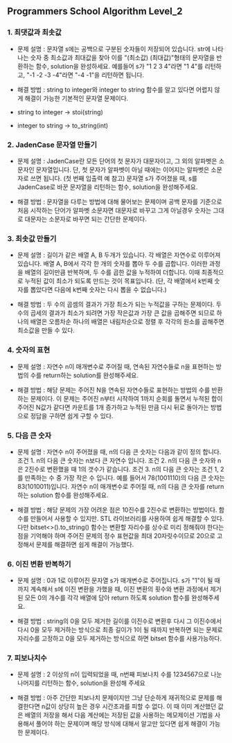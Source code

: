 ## Programmers School Algorithm Level_2

### 1. 최댓값과 최솟값
- 문제 설명 :  문자열 s에는 공백으로 구분된 숫자들이 저장되어 있습니다. str에 나타나는 숫자 중 최소값과 최대값을 찾아 이를 "(최소값) (최대값)"형태의 문자열을 반환하는 함수, solution을 완성하세요.
예를들어 s가 "1 2 3 4"라면 "1 4"를 리턴하고, "-1 -2 -3 -4"라면 "-4 -1"을 리턴하면 됩니다.

- 해결 방법 : string to integer와 integer to string 함수를 알고 있다면 어렵지 않게 해결이 가능한 기본적인 문자열 문제이다.
- string to integer -> stoi(string)
- integer to string -> to_string(int)


### 2. JadenCase 문자열 만들기
- 문제 설명 :  JadenCase란 모든 단어의 첫 문자가 대문자이고, 그 외의 알파벳은 소문자인 문자열입니다. 단, 첫 문자가 알파벳이 아닐 때에는 이어지는 알파벳은 소문자로 쓰면 됩니다. (첫 번째 입출력 예 참고)
문자열 s가 주어졌을 때, s를 JadenCase로 바꾼 문자열을 리턴하는 함수, solution을 완성해주세요.

- 해결 방법 : 문자열을 다루는 방법에 대해 물어보는 문제이며 공백 문자를 기준으로 처음 시작하는 단어가 알파벳 소문자면 대문자로 바꾸고 그게 아닐경우 숫자는 그대로 대문자는 소문자로 바꾸면 되는 간단한 문제이다.

### 3. 최솟값 만들기
- 문제 설명 :  길이가 같은 배열 A, B 두개가 있습니다. 각 배열은 자연수로 이루어져 있습니다. 
배열 A, B에서 각각 한 개의 숫자를 뽑아 두 수를 곱합니다. 이러한 과정을 배열의 길이만큼 반복하며, 두 수를 곱한 값을 누적하여 더합니다. 이때 최종적으로 누적된 값이 최소가 되도록 만드는 것이 목표입니다. (단, 각 배열에서 k번째 숫자를 뽑았다면 다음에 k번째 숫자는 다시 뽑을 수 없습니다.)

- 해결 방법 : 두 수의 곱셈의 결과가 가장 최소가 되는 누적값을 구하는 문제이다. 두 수의 곱세의 결과가 최소가 되려면 가장 작은값과 가장 큰 값을 곱해주면 되므로 하나의 배열은 오름차순 하나의 배열은 내림차순으로 정렬 후 각각의 원소를 곱해주면 최소값을 만들 수 있다.

### 4. 숫자의 표현
- 문제 설명 :  자연수 n이 매개변수로 주어질 때, 연속된 자연수들로 n을 표현하는 방법의 수를 return하는 solution를 완성해주세요.

- 해결 방법 : 해당 문제는 주어진 N을 연속된 자연수들로 표현하는 방법의 수를 반환하는 문제이다. 이 문제는 주어진 n부터 시작하여 1까지 순회를 돌면서 누적된 합이 주어진 N값가 같다면 카운트를 1개 증가하고 누적된 만큼 다시 뒤로 돌아가는 방법으로 정답을 구하면 쉽게 구할 수 있다.

### 5. 다음 큰 숫자
- 문제 설명 :  자연수 n이 주어졌을 때, n의 다음 큰 숫자는 다음과 같이 정의 합니다.
조건 1. n의 다음 큰 숫자는 n보다 큰 자연수 입니다.
조건 2. n의 다음 큰 숫자와 n은 2진수로 변환했을 때 1의 갯수가 같습니다.
조건 3. n의 다음 큰 숫자는 조건 1, 2를 만족하는 수 중 가장 작은 수 입니다.
예를 들어서 78(1001110)의 다음 큰 숫자는 83(1010011)입니다.
자연수 n이 매개변수로 주어질 때, n의 다음 큰 숫자를 return 하는 solution 함수를 완성해주세요.

- 해결 방법 : 해당 문제의 가장 어려운 점은 10진수를 2진수로 변환하는 방법이다. 함수를 만들어서 사용할 수 있지만. STL <bitset> 라이브러리를 사용하여 쉽게 해결할 수 있다. 다만 bitset<>().to_string() 함수는 변환할 자리수를 상수로 미리 정해줘야 한다는 점을 기억해야 하며 주어진 문제의 정수 표현값을 최대 20자릿수이므로 20으로 고정해서 문제를 해결하면 쉽게 해결이 가능했다.


### 6. 이진 변환 반복하기
- 문제 설명 :  0과 1로 이루어진 문자열 s가 매개변수로 주어집니다. s가 "1"이 될 때까지 계속해서 s에 이진 변환을 가했을 때, 이진 변환의 횟수와 변환 과정에서 제거된 모든 0의 개수를 각각 배열에 담아 return 하도록 solution 함수를 완성해주세요.

- 해결 방법 : string의 0을 모두 제거한 길이를 이진수로 변환후 다시 그 이진수에서 다시 0을 모두 제거하는 방식으로 최종 길이가 1이 될 때까지 반복하면 되는 문제로 자리수를 고정하고 0을 모두 제거하는 방식으로 하면 bitset 함수를 사용가능하다.

### 7. 피보나치수
- 문제 설명 : 2 이상의 n이 입력되었을 때, n번째 피보나치 수를 1234567으로 나눈 나머지를 리턴하는 함수, solution을 완성해 주세요

- 해결 방법 : 아주 간단한 피보나치 문제이지만 그냥 단순하게 재귀적으로 문제를 해결한다면 n값이 상당히 높은 경우 시간초과를 피할 수 없다. 이 때 이미 계산했던 값은 배열의 저장을 해서 다음 계산에는 저장된 값을 사용하는 메모제이션 기법을 사용해서 풀어야 하는 문제이며 해당 방식에 대해서 알고만 있다면 쉽게 해결이 가능한 문제이다.   